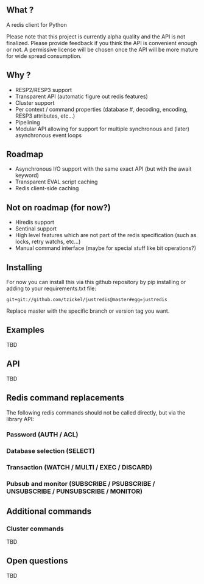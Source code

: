 ## What ?
A redis client for Python

Please note that this project is currently alpha quality and the API is not finalized. Please provide feedback if you think the API is convenient enough or not. A permissive license will be chosen once the API will be more mature for wide spread consumption.

## Why ?

- RESP2/RESP3 support
- Transparent API (automatic figure out redis features)
- Cluster support
- Per context / command properties (database #, decoding, encoding, RESP3 attributes, etc...)
- Pipelining
- Modular API allowing for support for multiple synchronous and (later) asynchronous event loops

## Roadmap

- Asynchronous I/O support with the same exact API (but with the await keyword)
- Transparent EVAL script caching
- Redis client-side caching

## Not on roadmap (for now?)

- Hiredis support
- Sentinal support
- High level features which are not part of the redis specification (such as locks, retry watchs, etc...)
- Manual command interface (maybe for special stuff like bit operations?)

## Installing
For now you can install this via this github repository by pip installing or adding to your requirements.txt file:

```
git+git://github.com/tzickel/justredis@master#egg=justredis
```

Replace master with the specific branch or version tag you want.

## Examples

TBD

## API

TBD

## Redis command replacements
The following redis commands should not be called directly, but via the library API:

### Password (AUTH / ACL)

### Database selection (SELECT)

### Transaction (WATCH / MULTI / EXEC / DISCARD)

### Pubsub and monitor (SUBSCRIBE / PSUBSCRIBE / UNSUBSCRIBE / PUNSUBSCRIBE / MONITOR)

## Additional commands

### Cluster commands

TBD

## Open questions

TBD
